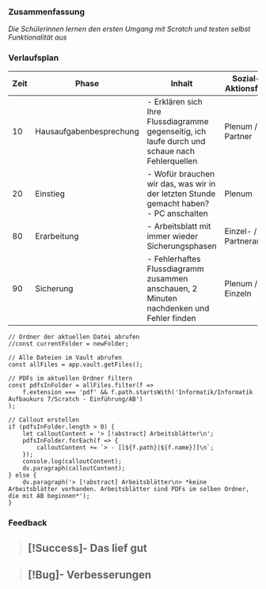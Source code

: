 

### Zusammenfassung
*Die Schülerinnen lernen den ersten Umgang mit Scratch und testen selbst Funktionalität aus*

### Verlaufsplan
| Zeit | Phase                   | Inhalt                                                                                         | Sozial- / Aktionsform   | Material                              |
| ---- | ----------------------- | ---------------------------------------------------------------------------------------------- | ----------------------- | ------------------------------------- |
| 10   | Hausaufgabenbesprechung | - Erklären sich Ihre Flussdiagramme gegenseitig, ich laufe durch und schaue nach Fehlerquellen | Plenum / Partner        | Hausaufgaben                          |
| 20   | Einstieg                | - Wofür brauchen wir das, was wir in der letzten Stunde gemacht haben?<br> - PC anschalten     | Plenum                  |                                       |
| 80   | Erarbeitung             | - Arbeitsblatt mit immer wieder Sicherungsphasen                                               | Einzel- / Partnerarbeit | Arbeitsblatt (Ausfüllbar), über iServ | 
| 90   | Sicherung               | - Fehlerhaftes Flussdiagramm zusammen anschauen, 2 Minuten nachdenken und Fehler finden        | Plenum / Einzeln        | Beamer, Flussdiagramm                 |




```dataviewjs
// Ordner der aktuellen Datei abrufen
//const currentFolder = newFolder;

// Alle Dateien im Vault abrufen
const allFiles = app.vault.getFiles();

// PDFs im aktuellen Ordner filtern
const pdfsInFolder = allFiles.filter(f => 
    f.extension === 'pdf' && f.path.startsWith('Informatik/Informatik Aufbaukurs 7/Scratch - Einführung/AB')
);

// Callout erstellen
if (pdfsInFolder.length > 0) {
    let calloutContent = '> [!abstract] Arbeitsblätter\n';
    pdfsInFolder.forEach(f => {
        calloutContent += `> - [[${f.path}|${f.name}]]\n`;
    });
    console.log(calloutContent);
    dv.paragraph(calloutContent);
} else {
    dv.paragraph('> [!abstract] Arbeitsblätter\n> *keine Arbeitsblätter vorhanden. Arbeitsblätter sind PDFs im selben Ordner, die mit AB beginnen*');
}
```





### Feedback
> [!Success]- Das lief gut
> -

> [!Bug]- Verbesserungen
> -
